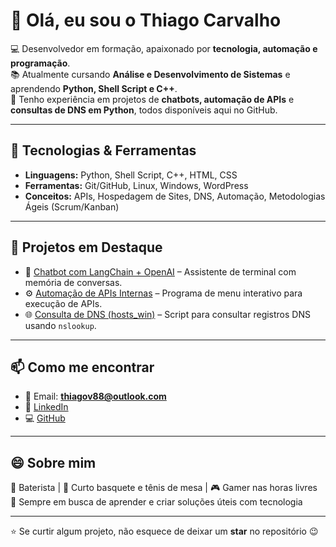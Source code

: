 # 👋 Olá, eu sou o Thiago Carvalho  

💻 Desenvolvedor em formação, apaixonado por **tecnologia, automação e programação**.  
📚 Atualmente cursando **Análise e Desenvolvimento de Sistemas** e aprendendo **Python, Shell Script e C++**.  
🚀 Tenho experiência em projetos de **chatbots, automação de APIs** e **consultas de DNS em Python**, todos disponíveis aqui no GitHub.  

---

## 🔧 Tecnologias & Ferramentas
- **Linguagens:** Python, Shell Script, C++, HTML, CSS  
- **Ferramentas:** Git/GitHub, Linux, Windows, WordPress  
- **Conceitos:** APIs, Hospedagem de Sites, DNS, Automação, Metodologias Ágeis (Scrum/Kanban)  

---

## 📌 Projetos em Destaque
- 🤖 [Chatbot com LangChain + OpenAI](#) – Assistente de terminal com memória de conversas.  
- ⚙️ [Automação de APIs Internas](#) – Programa de menu interativo para execução de APIs.  
- 🌐 [Consulta de DNS (hosts_win)](#) – Script para consultar registros DNS usando `nslookup`.  

---

## 📫 Como me encontrar
- 📧 Email: **thiagov88@outlook.com**  
- 💼 [LinkedIn](https://www.linkedin.com/in/thiago-carvalho-b972302a6)  
- 💻 [GitHub](https://github.com/Thiago5731)  

---

## 😄 Sobre mim
🎵 Baterista | 🏀 Curto basquete e tênis de mesa | 🎮 Gamer nas horas livres  
🌱 Sempre em busca de aprender e criar soluções úteis com tecnologia  

---

⭐ Se curtir algum projeto, não esquece de deixar um **star** no repositório 😉


<!---
Thiago5731/Thiago5731 is a ✨ special ✨ repository because its `README.md` (this file) appears on your GitHub profile.
You can click the Preview link to take a look at your changes.
--->
